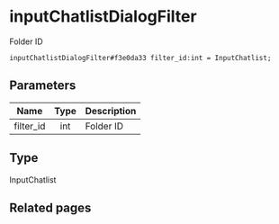 # inputChatlistDialogFilter
Folder ID

```
inputChatlistDialogFilter#f3e0da33 filter_id:int = InputChatlist;
```

## Parameters
| Name | Type | Description |
| ---- | :----: | ----------- |
| filter_id | int | Folder ID |


## Type
InputChatlist

## Related pages
